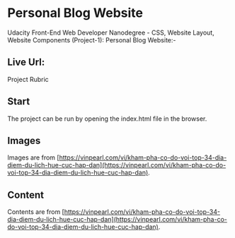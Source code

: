 # Personal Blog Website

Udacity Front-End Web Developer Nanodegree - CSS, Website Layout, Website Components (Project-1): Personal Blog Website:-

## Live Url: 

Project Rubric

## Start

The project can be run by opening the index.html file in the browser.

## Images

Images are from [https://vinpearl.com/vi/kham-pha-co-do-voi-top-34-dia-diem-du-lich-hue-cuc-hap-dan](https://vinpearl.com/vi/kham-pha-co-do-voi-top-34-dia-diem-du-lich-hue-cuc-hap-dan).

## Content

Contents are from [https://vinpearl.com/vi/kham-pha-co-do-voi-top-34-dia-diem-du-lich-hue-cuc-hap-dan](https://vinpearl.com/vi/kham-pha-co-do-voi-top-34-dia-diem-du-lich-hue-cuc-hap-dan).
